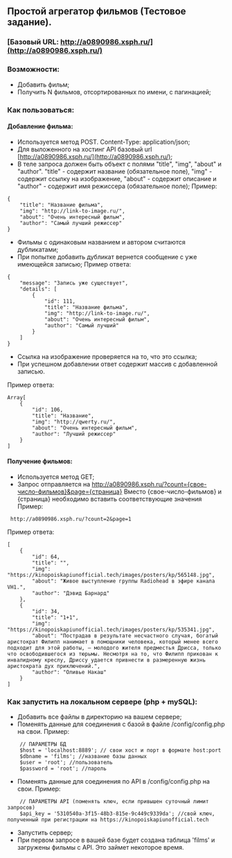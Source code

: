 ## Простой агрегатор фильмов (Тестовое задание).

### [Базовый URL: http://a0890986.xsph.ru/](http://a0890986.xsph.ru/)

### Возможности: 
- Добавить фильм;
- Получить N фильмов, отсортированных по имени, с пагинацией;

### Как пользоваться:

#### Добавление фильма:
- Используется метод POST. Content-Type: application/json;
- Для выложенного на хостинг API базовый url [http://a0890986.xsph.ru/](http://a0890986.xsph.ru/);
- В теле запроса должен быть объект с полями "title", "img", "about" и "author". "title" - содержит название (обязательное поле), "img" - содержит ссылку на изображение, "about" - содержит описание и "author" - содержит имя режиссера (обязательное поле);
Пример:
````
{
    "title": "Название фильма",
    "img": "http://link-to-image.ru/",
    "about": "Очень интересный фильм",
    "author": "Самый лучший режиссер"
}
````
- Фильмы с одинаковым названием и автором считаются дубликатами;
- При попытке добавить дубликат вернется сообщение с уже имеющейся записью;
Пример ответа:
````
{
    "message": "Запись уже существует",
    "details": [
        {
            "id": 111,
            "title": "Название фильма",
            "img": "http://link-to-image.ru/",
            "about": "Очень интересный фильм",
            "author": "Самый лучший"
        }
    ]
}
````
- Ссылка на изображение проверяется на то, что это ссылка;
- При успешном добавлении ответ содержит массив с добавленной записью.

Пример ответа:
````
Array[
    {
        "id": 106,
        "title": "Название",
        "img": "http://qwerty.ru/",
        "about": "Очень интересный фильм",
        "author": "Лучший режиссер"
    }
]
````

#### Получение фильмов:
- Используется метод GET;
- Запрос отправляется на http://a0890986.xsph.ru/?count={свое-число-фильмов}&page={страница}
Вместо {свое-число-фильмов} и {страница} необходимо вставить соответствующие значения
Пример: 
````
 http://a0890986.xsph.ru/?count=2&page=1 
````

Пример ответа:
````
[
    {
        "id": 64,
        "title": "",
        "img": "https://kinopoiskapiunofficial.tech/images/posters/kp/565148.jpg",
        "about": "Живое выступление группы Radiohead в эфире канала VH1.",
        "author": "Дэвид Барнард"
    },
    {
        "id": 34,
        "title": "1+1",
        "img": "https://kinopoiskapiunofficial.tech/images/posters/kp/535341.jpg",
        "about": "Пострадав в результате несчастного случая, богатый аристократ Филипп нанимает в помощники человека, который менее всего подходит для этой работы, – молодого жителя предместья Дрисса, только что освободившегося из тюрьмы. Несмотря на то, что Филипп прикован к инвалидному креслу, Дриссу удается привнести в размеренную жизнь аристократа дух приключений.",
        "author": "Оливье Накаш"
    }
]
````

### Как запустить на локальном сервере (php + mySQL):
- Добавить все файлы в директорию на вашем сервере;
- Поменять данные для соединения с базой в файле /config/config.php на свои.
Пример:
````
    // ПАРАМЕТРЫ БД
    $host = 'localhost:8889'; // свои хост и порт в формате host:port
    $dbname = 'films'; //название базы данных
    $user = 'root'; //пользователь
    $password = 'root'; //пароль
````
- Поменять данные для соединения по API в /config/config.php на свои.
Пример:
````
    // ПАРАМЕТРЫ API (поменять ключ, если привышен суточный лимит запросов)
    $api_key = '5310540a-3f15-48b3-815e-9c449c9339da'; //свой ключ, полученный при регистрации на https://kinopoiskapiunofficial.tech
````
- Запустить сервер;
- При первом запросе в вашей базе будет создана таблица 'films' и загружены фильмы с API. Это займет некоторое время.
